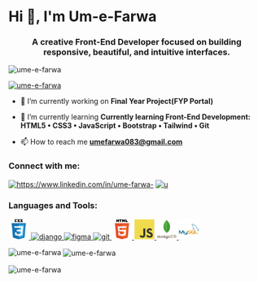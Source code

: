 

<h1 >Hi 👋, I'm Um-e-Farwa</h1>
<h3 align="center">A creative Front-End Developer focused on building responsive, beautiful, and intuitive interfaces.</h3>

<p align="left"> <img src="https://komarev.com/ghpvc/?username=ume-e-farwa&label=Profile%20views&color=0e75b6&style=flat" alt="ume-e-farwa" /> </p>

<p align="left"> <a href="https://github.com/ryo-ma/github-profile-trophy"><img src="https://github-profile-trophy.vercel.app/?username=ume-e-farwa" alt="ume-e-farwa" /></a> </p>

- 🔭 I’m currently working on **Final Year Project(FYP Portal)**

- 🌱 I’m currently learning **Currently learning Front-End Development: HTML5 • CSS3 • JavaScript • Bootstrap • Tailwind • Git**

- 📫 How to reach me **umefarwa083@gmail.com**

<h3 align="left">Connect with me:</h3>
<p align="left">
<a href="https://linkedin.com/in/https://www.linkedin.com/in/ume-farwa-" target="blank"><img align="center" src="https://raw.githubusercontent.com/rahuldkjain/github-profile-readme-generator/master/src/images/icons/Social/linked-in-alt.svg" alt="https://www.linkedin.com/in/ume-farwa-" height="30" width="40" /></a>
<a href="https://instagram.com/u" target="blank"><img align="center" src="https://raw.githubusercontent.com/rahuldkjain/github-profile-readme-generator/master/src/images/icons/Social/instagram.svg" alt="u" height="30" width="40" /></a>
</p>

<h3 align="left">Languages and Tools:</h3>
<p align="left"> <a href="https://www.w3schools.com/css/" target="_blank" rel="noreferrer"> <img src="https://raw.githubusercontent.com/devicons/devicon/master/icons/css3/css3-original-wordmark.svg" alt="css3" width="40" height="40"/> </a> <a href="https://www.djangoproject.com/" target="_blank" rel="noreferrer"> <img src="https://cdn.worldvectorlogo.com/logos/django.svg" alt="django" width="40" height="40"/> </a> <a href="https://www.figma.com/" target="_blank" rel="noreferrer"> <img src="https://www.vectorlogo.zone/logos/figma/figma-icon.svg" alt="figma" width="40" height="40"/> </a> <a href="https://git-scm.com/" target="_blank" rel="noreferrer"> <img src="https://www.vectorlogo.zone/logos/git-scm/git-scm-icon.svg" alt="git" width="40" height="40"/> </a> <a href="https://www.w3.org/html/" target="_blank" rel="noreferrer"> <img src="https://raw.githubusercontent.com/devicons/devicon/master/icons/html5/html5-original-wordmark.svg" alt="html5" width="40" height="40"/> </a> <a href="https://developer.mozilla.org/en-US/docs/Web/JavaScript" target="_blank" rel="noreferrer"> <img src="https://raw.githubusercontent.com/devicons/devicon/master/icons/javascript/javascript-original.svg" alt="javascript" width="40" height="40"/> </a> <a href="https://www.mongodb.com/" target="_blank" rel="noreferrer"> <img src="https://raw.githubusercontent.com/devicons/devicon/master/icons/mongodb/mongodb-original-wordmark.svg" alt="mongodb" width="40" height="40"/> </a> <a href="https://www.mysql.com/" target="_blank" rel="noreferrer"> <img src="https://raw.githubusercontent.com/devicons/devicon/master/icons/mysql/mysql-original-wordmark.svg" alt="mysql" width="40" height="40"/> </a> </p>

<p><img align="left" src="https://github-readme-stats.vercel.app/api/top-langs?username=ume-e-farwa&show_icons=true&locale=en&layout=compact" alt="ume-e-farwa" /></p>

<p>&nbsp;<img align="center" src="https://github-readme-stats.vercel.app/api?username=ume-e-farwa&show_icons=true&locale=en" alt="ume-e-farwa" /></p>

<p><img align="center" src="https://github-readme-streak-stats.herokuapp.com/?user=ume-e-farwa&" alt="ume-e-farwa" /></p>
